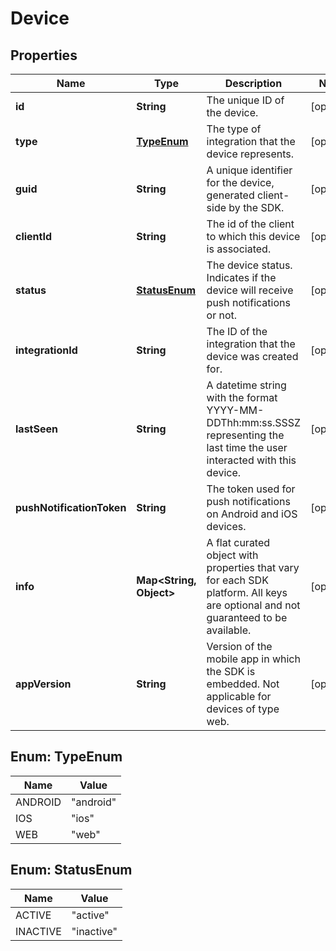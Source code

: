 

# Device


## Properties

| Name | Type | Description | Notes |
|------------ | ------------- | ------------- | -------------|
|**id** | **String** | The unique ID of the device. |  [optional] |
|**type** | [**TypeEnum**](#TypeEnum) | The type of integration that the device represents. |  [optional] |
|**guid** | **String** | A unique identifier for the device, generated client-side by the SDK. |  [optional] |
|**clientId** | **String** | The id of the client to which this device is associated. |  [optional] |
|**status** | [**StatusEnum**](#StatusEnum) | The device status. Indicates if the device will receive push notifications or not. |  [optional] |
|**integrationId** | **String** | The ID of the integration that the device was created for. |  [optional] |
|**lastSeen** | **String** | A datetime string with the format YYYY-MM-DDThh:mm:ss.SSSZ representing the last time the user interacted with this device. |  [optional] |
|**pushNotificationToken** | **String** | The token used for push notifications on Android and iOS devices. |  [optional] |
|**info** | **Map&lt;String, Object&gt;** | A flat curated object with properties that vary for each SDK platform. All keys are optional and not guaranteed to be available. |  [optional] |
|**appVersion** | **String** | Version of the mobile app in which the SDK is embedded. Not applicable for devices of type web. |  [optional] |



## Enum: TypeEnum

| Name | Value |
|---- | -----|
| ANDROID | &quot;android&quot; |
| IOS | &quot;ios&quot; |
| WEB | &quot;web&quot; |



## Enum: StatusEnum

| Name | Value |
|---- | -----|
| ACTIVE | &quot;active&quot; |
| INACTIVE | &quot;inactive&quot; |



